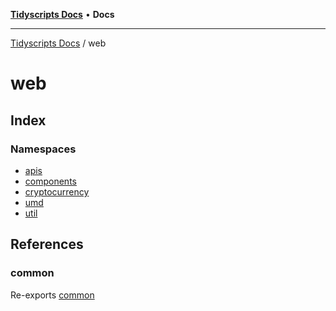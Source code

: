 [**Tidyscripts Docs**](../../README.md) • **Docs**

***

[Tidyscripts Docs](../../globals.md) / web

# web

## Index

### Namespaces

- [apis](namespaces/apis/README.md)
- [components](namespaces/components/README.md)
- [cryptocurrency](namespaces/cryptocurrency/README.md)
- [umd](namespaces/umd/README.md)
- [util](namespaces/util/README.md)

## References

### common

Re-exports [common](../node/namespaces/common/README.md)
